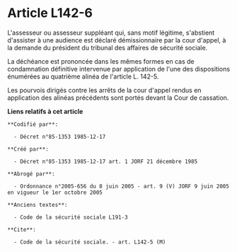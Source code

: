 # Article L142-6

L'assesseur ou assesseur suppléant qui, sans motif légitime, s'abstient d'assister à une audience est déclaré démissionnaire
par la cour d'appel, à la demande du président du tribunal des affaires de sécurité sociale. 

La déchéance est prononcée dans les mêmes formes en cas de condamnation définitive intervenue par application de l'une des
dispositions énumérées au quatrième alinéa de l'article L. 142-5.

Les pourvois dirigés contre les arrêts de la cour d'appel rendus en application des alinéas précédents sont portés devant la
Cour de cassation.

**Liens relatifs à cet article**

	**Codifié par**:

	  - Décret n°85-1353 1985-12-17

	**Créé par**:

	  - Décret n°85-1353 1985-12-17 art. 1 JORF 21 décembre 1985

	**Abrogé par**:

	  - Ordonnance n°2005-656 du 8 juin 2005 - art. 9 (V) JORF 9 juin 2005 en vigueur le 1er octobre 2005

	**Anciens textes**:

	  - Code de la sécurité sociale L191-3

	**Cite**:

	  - Code de la sécurité sociale. - art. L142-5 (M)
